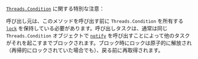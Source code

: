 [`Threads.Condition`](@ref) に関する特別な注意：

呼び出し元は、このメソッドを呼び出す前に `Threads.Condition` を所有する [`lock`](@ref) を保持している必要があります。呼び出しタスクは、通常は同じ `Threads.Condition` オブジェクトで [`notify`](@ref) を呼び出すことによって他のタスクがそれを起こすまでブロックされます。ブロック時にロックは原子的に解放され（再帰的にロックされていた場合でも）、戻る前に再取得されます。
